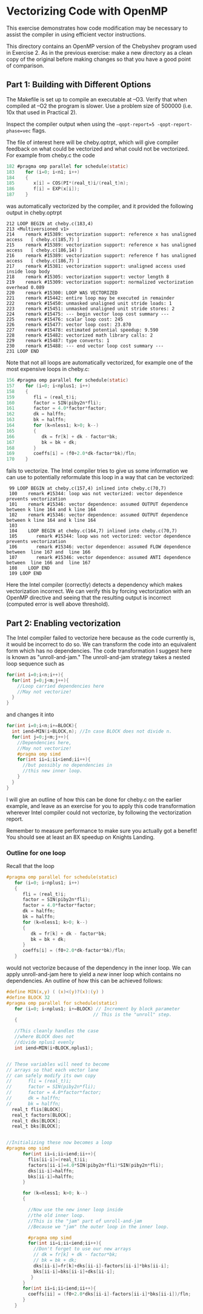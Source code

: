 # Vectorizing Code with OpenMP


This exercise demonstrates how code modification may be necessary to assist the compiler
in using efficient vector instructions.

This directory contains an OpenMP version of the Chebyshev program used in Exercise 2. 
As in the previous exercise: make a new directory as a clean copy of the original
before making changes so that you have a good point of comparison.


## Part 1: Building with Different Options

The Makefile is set up to compile an executable at –O3. 
Verify that when compiled at –O2 the program is slower. 
Use a problem size of 500000 (i.e. 10x that used in Practical 2). 

Inspect the compiler output when using the `–qopt-report=5 -qopt-report-phase=vec` flags. 

The file of interest here will be cheby.optrpt, which will give compiler feedback
on what could be vectorized and what could not be vectorized. For example from cheby.c
the code

```C
182 #pragma omp parallel for schedule(static)
183    for (i=0; i<n1; i++)
184    {
185       x[i] = COS(PI*(real_t)i/(real_t)n);
186       f[i] = EXP(x[i]);
187    }
```

was automatically vectorized by the compiler, and it provided the following output in
cheby.optrpt

```
212 LOOP BEGIN at cheby.c(183,4)
213 <Multiversioned v1>
214    remark #15389: vectorization support: reference x has unaligned access   [ cheby.c(185,7) ]
215    remark #15389: vectorization support: reference x has unaligned access   [ cheby.c(186,14) ]
216    remark #15389: vectorization support: reference f has unaligned access   [ cheby.c(186,7) ]
217    remark #15381: vectorization support: unaligned access used inside loop body
218    remark #15305: vectorization support: vector length 8
219    remark #15309: vectorization support: normalized vectorization overhead 0.089
220    remark #15300: LOOP WAS VECTORIZED
221    remark #15442: entire loop may be executed in remainder
222    remark #15450: unmasked unaligned unit stride loads: 1
223    remark #15451: unmasked unaligned unit stride stores: 2
224    remark #15475: --- begin vector loop cost summary ---
225    remark #15476: scalar loop cost: 245
226    remark #15477: vector loop cost: 23.870
227    remark #15478: estimated potential speedup: 9.590
228    remark #15482: vectorized math library calls: 2
229    remark #15487: type converts: 1
230    remark #15488: --- end vector loop cost summary ---
231 LOOP END
```


Note that not all loops are automatically vectorized, for example one of the 
most expensive loops in cheby.c:

```C
156 #pragma omp parallel for schedule(static)
157    for (i=0; i<nplus1; i++)
158    {
159       fli = (real_t)i;
160       factor = SIN(piby2n*fli);
161       factor = 4.0*factor*factor;
162       dk = halffn;
163       bk = halffn;
164       for (k=nless1; k>0; k--)
165       {
166          dk = fr[k] + dk - factor*bk;
167          bk = bk + dk;
168       }
169       coeffs[i] = (f0+2.0*dk-factor*bk)/fln;
170    }
```

fails to vectorize. The Intel compiler tries to give us some information we can use to potentially
reformulate this loop in a way that can be vectorized:


```
 99 LOOP BEGIN at cheby.c(157,4) inlined into cheby.c(70,7)
 100    remark #15344: loop was not vectorized: vector dependence prevents vectorization
 101    remark #15346: vector dependence: assumed OUTPUT dependence between k line 164 and k line 164
 102    remark #15346: vector dependence: assumed OUTPUT dependence between k line 164 and k line 164
 103
 104    LOOP BEGIN at cheby.c(164,7) inlined into cheby.c(70,7)
 105       remark #15344: loop was not vectorized: vector dependence prevents vectorization
 106       remark #15346: vector dependence: assumed FLOW dependence between  line 167 and  line 166
 107       remark #15346: vector dependence: assumed ANTI dependence between  line 166 and  line 167
 108    LOOP END
 109 LOOP END
```


Here the Intel compiler (correctly) detects a dependency which makes vectorization incorrect.
We can verify this by forcing vectorization with an OpenMP directive and seeing that the resulting output is
incorrect (computed error is well above threshold).

## Part 2: Enabling vectorization

The Intel compiler failed to vectorize here because as the code currently is, it would be incorrect to do so.
We can transform the code into an equivalent form which has no dependencies. The code transformation
I suggest here is known as "unroll-and-jam." The unroll-and-jam strategy takes a nested loop sequence such as


```C
for(int i=0;i<n;i++){
  for(int j=0;j<m;j++){
    //Loop carried dependencies here
    //May not vectorize!
  }
}
```


and changes it into 


```C
for(int i=0;i<n;i+=BLOCK){
  int iend=MIN(i+BLOCK,n); //In case BLOCK does not divide n.
  for(int j=0;j<m;j++){
    //Dependencies here,
    //May not vectorize!
    #pragma omp simd
    for(int ii=i;ii<iend;ii++){
      //but possibly no dependencies in
      //this new inner loop.
    }
  }
}
```


I will give an outline of how this can be done for cheby.c on the earlier example, and leave as an exercise for you to apply this code transformation
wherever Intel compiler could not vectorize, by following the vectorization report.


Remember to measure performance to make sure you actually got a benefit! You should see at least an 8X speedup on Knights Landing.




### Outline for one loop

Recall that the loop 

```C
#pragma omp parallel for schedule(static)
   for (i=0; i<nplus1; i++)
   {
      fli = (real_t)i;
      factor = SIN(piby2n*fli);
      factor = 4.0*factor*factor;
      dk = halffn;
      bk = halffn;
      for (k=nless1; k>0; k--)
      {
         dk = fr[k] + dk - factor*bk;
         bk = bk + dk;
      }
      coeffs[i] = (f0+2.0*dk-factor*bk)/fln;
   }
```

would not vectorize because of the dependency in the inner loop. We can apply unroll-and-jam here to yield a
*new* inner loop which contains no dependencies. An outline of how this can be achieved follows:


```C
#define MIN(x,y) ( (x)<(y)?(x):(y) )
#define BLOCK 32 
#pragma omp parallel for schedule(static)
   for (i=0; i<nplus1; i+=BLOCK) // Increment by block parameter
                                // This is the "unroll" step.
   {

   //This cleanly handles the case
   //where BLOCK does not
   //divide nplus1 evenly
   int iend=MIN(i+BLOCK,nplus1);


// These variables will need to become
// arrays so that each vector lane
// can safely modify its own copy
//      fli = (real_t)i;
//      factor = SIN(piby2n*fli);
//      factor = 4.0*factor*factor;
//      dk = halffn;
//      bk = halffn;
  real_t flis[BLOCK];
  real_t factors[BLOCK];
  real_t dks[BLOCK];
  real_t bks[BLOCK];


//Initializing these now becomes a loop
#pragma omp simd
      for(int ii=i;ii<iend;ii++){
        flis[ii-i]=(real_t)ii;
        factors[ii-i]=4.0*SIN(piby2n*fli)*SIN(piby2n*fli);
        dks[ii-i]=halffn;
        bks[ii-i]=halffn;
      }

      for (k=nless1; k>0; k--)
      {

        //Now use the new inner loop inside
        //the old inner loop.
        //This is the "jam" part of unroll-and-jam
        //Because we "jam" the outer loop in the inner loop.

        #pragma omp simd
        for(int ii=i;ii<iend;ii++){
          //Don't forget to use our new arrays
          // dk = fr[k] + dk - factor*bk;
          // bk = bk + dk;
          dks[ii-i]=fr[k]+dks[ii-i]-factors[ii-i]*bks[ii-i];
          bks[ii-i]=bks[ii-i]+dks[ii-i];
         }
      }
      for(int ii=i;ii<iend;ii++){
        coeffs[ii] = (f0+2.0*dks[ii-i]-factors[ii-i]*bks[ii-i])/fln;
      }
   }
```


